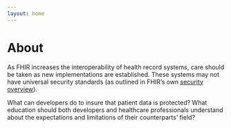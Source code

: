 ```yaml
---
layout: home
---
```

# About

As FHIR increases the interoperability of health record systems, care should be taken as new implementations are established. These systems may not have universal security standards (as outlined in FHIR’s own [security overview](https://www.hl7.org/fhir/security.html)).

 What can developers do to insure that patient data is protected? What education should both developers and healthcare professionals understand about the expectations and limitations of their counterparts’ field?
